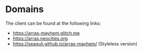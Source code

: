 # Domains
The client can be found at the following links:

- https://arras-mayhem.glitch.me
- https://arras.neocities.org
- https://seaguli.github.io/arras-mayhem/ (Styleless version)
